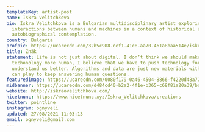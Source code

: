 ```yaml
---
templateKey: artist-post
name: Iskra Velitchkova
bio: Iskra Velitchkova is a Bulgarian multidisciplinary artist exploring the
  interactions between humans and machines in a context of historical and
  autobiographical contemplation.
country: Bulgaria
profpic: https://ucarecdn.com/32b5c908-cef1-41c8-aa70-461a8baa514e/iskra_500c.gif
title: Znäk
statement: Life is not just about digital. I don’t think we should make
  techonology more human, I believe that we have to push technology forward to
  understand us better. Algorithms and data are just new materials with which we
  can play to keep answering human questions.
featuredimage: https://ucarecdn.com/0080f179-0a46-4504-8866-f4220d48a72c/main_page_iskra.jpg
midbanner: https://ucarecdn.com/d484cd40-b2a2-4f1e-b365-c68f81a20a39/banner_iskra1.jpg
website: http://iskraovelitchkova.com/
hicetnunc: https://www.hicetnunc.xyz/Iskra_Velitchkova/creations
twitter: pointline_
instagram: ognyveli
updated: 27/08/2021 11:03:13
email: ognyveli@gmail.com
---
```

